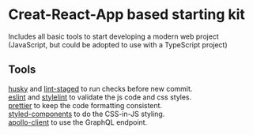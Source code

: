 # Creat-React-App based starting kit
Includes all basic tools to start developing a modern web project (JavaScript, but could be adopted to use with a TypeScript project)

## Tools
[husky](https://www.npmjs.com/package/husky) and [lint-staged](https://www.npmjs.com/package/lint-staged) to run checks before new commit.  
[eslint]() and [stylelint]() to validate the js code and css styles.  
[prettier]() to keep the code formatting consistent.  
[styled-components]() to do the CSS-in-JS styling.  
[apollo-client]() to use the GraphQL endpoint.  
